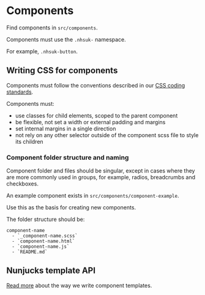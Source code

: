 # Components

Find components in `src/components`.

Components must use the `.nhsuk-` namespace.

For example, `.nhsuk-button`.

## Writing CSS for components

Components must follow the conventions described in our [CSS coding standards](css.md).

Components must:
* use classes for child elements, scoped to the parent component
* be flexible, not set a width or external padding and margins
* set internal margins in a single direction
* not rely on any other selector outside of the component scss file to style its children

### Component folder structure and naming

Component folder and files should be singular, except in cases where they are more commonly used in groups, for example, radios, breadcrumbs and checkboxes.

An example component exists in `src/components/component-example`.

Use this as the basis for creating new components.

The folder structure should be:

    component-name
      - `_component-name.scss`
      - `component-name.html`
      - `component-name.js`
      - `README.md`

## Nunjucks template API
[Read more](nunjucks-api.md) about the way we write component templates.
